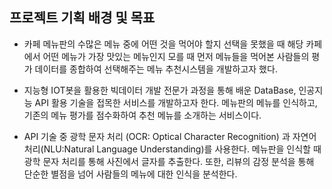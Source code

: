## 프로젝트 기획 배경 및 목표 

- 카페 메뉴판의 수많은 메뉴 중에 어떤 것을 먹어야 할지 선택을 못했을 때 해당 카페에서 어떤 메뉴가 가장 맛있는 메뉴인지 모를 때 먼저 메뉴들을 먹어본 사람들의 평가 데이터를 종합하여 선택해주는 메뉴 추천시스템을 개발하고자 했다.

- 지능형 IOT봇을 활용한 빅데이터 개발 전문가 과정을 통해 배운 DataBase, 인공지능 API 활용 기술을 접목한 서비스를 개발하고자 한다. 메뉴판의 메뉴를 인식하고, 기존의 메뉴 평가를 점수화하여 추천 메뉴를 소개하는 서비스이다.  

- API 기술 중 광학 문자 처리 (OCR: Optical Character Recognition) 과 자연어 처리(NLU:Natural Language Understanding)를 사용한다. 메뉴판을 인식할 때 광학 문자 처리를 통해 사진에서 글자를 추출한다. 또한, 리뷰의 감정 분석을 통해 단순한 별점을 넘어 사람들의 메뉴에 대한 인식을 분석한다. 